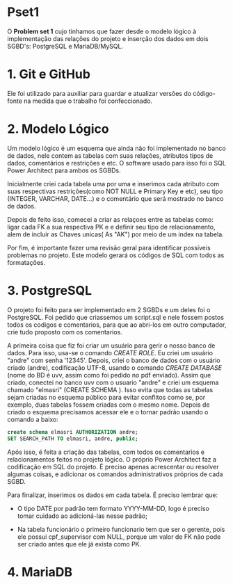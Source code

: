# Pset1
O **Problem set 1** cujo tinhamos que fazer desde o modelo lógico à 
implementação das relações do projeto e inserção dos dados em dois SGBD's: PostgreSQL e MariaDB/MySQL.

# 1. Git e GitHub
 Ele foi utilizado para auxiliar para guardar e atualizar versões do código-fonte na medida que o trabalho foi 
 confeccionado.
 
 # 2. Modelo Lógico
 Um modelo lógico é um esquema que ainda não foi implementado no banco de dados, nele contem
 as tabelas com suas relações, atributos tipos de dados, comentários e restrições e etc.
 O software usado para isso foi o SQL Power Architect para ambos os SGBDs.

Inicialmente criei cada tabela uma por uma e inserimos cada atributo com suas  respectivas restrições(como NOT NULL e 
Primary Key e etc), seu tipo (INTEGER, VARCHAR, DATE...) e o comentário que será mostrado no banco de dados.

Depois de feito isso, comecei a criar as relaçoes entre as tabelas como: 
ligar cada FK a sua respectiva PK e e definir seu tipo de relacionamento, alem de incluir as Chaves unicas( As "AK")
por meio de um index na tabela.

Por fim, é importante fazer uma revisão geral para identificar possíveis problemas no projeto. 
Este modelo gerará os códigos de SQL com todos as formatações.

# 3. PostgreSQL
O projeto foi feito para ser implementado em 2 SGBDs e um deles foi o PostgreSQL. Foi pedido que criassemos 
um script.sql e nele fossem postos todos os codigos e comentarios, para que ao abri-los em outro computador, crie tudo 
proposto com os comentarios.

A primeira coisa  que fiz foi criar um usuário para gerir o nosso banco de dados. Para isso, usa-se o comando *CREATE ROLE*. Eu criei um usuário "andre" com senha '12345'. Depois, criei o banco de dados com o usuário criado (andre), codificação UTF-8, usando o comando *CREATE DATABASE* (nome do BD é uvv, assim como foi pedido no pdf enviado). Assim que criado, conectei no banco uvv com o usuario "andre" e criei um esquema chamado
"elmasri" (CREATE SCHEMA ). Isso evita que todas as tabelas sejam criadas no esquema público para evitar conflitos como se, por exemplo, duas tabelas fossem criadas com o mesmo nome.
Depois de criado o esquema precisamos acessar ele e o tornar padrão usando o comando a baixo:

```sql
create schema elmasri AUTHORIZATION andre;
SET SEARCH_PATH TO elmasri, andre, public;
```
Após isso, é feita a criação das tabelas, com todos os comentarios e relacionamentos feitos no projeto lógico. O próprio Power Architect faz a codificação em SQL do projeto. É preciso apenas acrescentar ou resolver algumas coisas, e adicionar os comandos administrativos próprios de cada SGBD.

Para finalizar, inserimos os dados em cada tabela. É preciso lembrar que:

* O tipo DATE por padrão tem formato YYYY-MM-DD, logo é preciso tomar cuidado ao adicioná-las nesse padrão;

* Na tabela funcionário o primeiro funcionario tem que ser o gerente, pois ele possui cpf_supervisor com NULL, porque um valor de FK não pode ser criado antes que ele já exista como PK.

# 4. MariaDB















